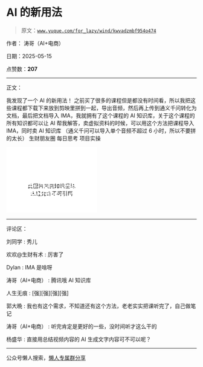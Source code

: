 # AI 的新用法

> 原文：[`www.yuque.com/for_lazy/wind/kwvadzmbf954o474`](https://www.yuque.com/for_lazy/wind/kwvadzmbf954o474)

作者： 涛哥（AI+电商）

日期：2025-05-15

点赞数：**207**

* * *

正文：

我发现了一个 AI 的新用法！
之前买了很多的课程但是都没有时间看，所以我把这些课程都下载下来放到剪映里拼到一起，导出音频，然后再上传到通义千问转化为文档，最后把文档导入 IMA，我就拥有了这个课程的 AI 知识库，关于这个课程的所有知识都可以让 AI 帮我解答，卖虚拟资料的时候，可以用这个方法把课程导入 IMA，同时卖 AI 知识库
（通义千问可以导入单个音频不超过 6 小时，所以不要拼的太长） 生财朋友圈 每日思考 项目实操

![](img/d214b52e626beca6fdccd571ba7bdd9e.png "None")

* * *

评论区：

刘同学 : 秀儿

欢欢@生财有术 : 厉害了

Dylan : IMA 是啥呀

涛哥（AI+电商） : 腾讯哦 AI 知识库

人生无痕 : [强][强][强][强]

郭大晩 : 我也有这个需求，不知道还有这个方法，老老实实把课听完了，自己做笔记

涛哥（AI+电商） : 听完肯定是更好的一些，没时间听才这么干的

杨盛华 : 直接用总结视频内容的 AI 生成文字内容可不可以呢？

* * *

公众号懒人搜索，[懒人专属群分享](https://lazybook.fun/#/blog/group)